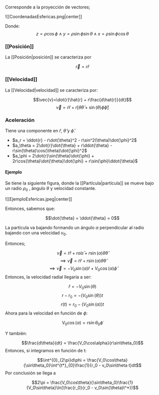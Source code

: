 
Corresponde a la proyección de vectores; 

![[CoordenadasEsfericas.png|center]]

Donde: 
$$z =\rho\cos\phi\;\land\;y=\rho\sin\phi\sin\theta\;\land\;x=\rho\sin\phi\cos\theta$$

### [[Posición]] 

La [[Posición|posición]] se caracteriza por 

$$\vec{r} = r\hat{r}$$ 
### [[Velocidad]] 

La [[Velocidad|velocidad]] se caracteriza por: 

$$\vec{v}=\dot{r}\hat{r} + r\frac{d\hat{r}}{dt}$$ $$\vec{v} = \dot{r}\hat{r} + r[\dot{\theta}\hat{\theta}+\sin(\theta)\dot{\phi}\hat{\phi}]$$ 
### Aceleración 

Tiene una componente en $\hat{r}$, $\hat{\theta}$ y $\hat{\phi}$. 

- $a_r = \ddot{r}  - r\dot{\theta}^2 - r\sin^2(\theta)\dot{\phi}^2$ 
- $a_\theta = 2\dot{r}\dot{\theta} + r\ddot{\theta} - r\sin(\theta)\cos(\theta)\dot{\phi}^2$ 
- $a_\phi = 2\dot{r}\sin(\theta)\dot{\phi} + 2r\cos(\theta)\dot{\theta}\dot{\phi} + r\sin(\phi)\ddot{\theta}$


#### Ejemplo 

Se tiene la siguiente figura, donde la [[Partícula|partícula]] se mueve bajo un radio $\rho_0$ , ángulo $\theta$  y velocidad constante.   

![[EjemploEsfericas.jpeg|center]]

Entonces, sabemos que: 

$$\dot{\theta} = \ddot{\theta} = 0$$

La partícula va bajando formando un ángulo $\alpha$ perpendicular al radio bajando con una velocidad $v_0$. 

Entonces; 

$$\vec{v} = \dot{r}\hat{r} + r\dot{\alpha}\hat{\alpha} + r\sin(\alpha)\dot{\theta}\hat{\theta}$$ $$\implies\vec{v} = \dot{r}\hat{r} + r\sin(\alpha)\dot{\theta}\hat{\theta}$$ 
$$\implies\vec{v} = -V_0\sin(\alpha)\hat{r} + V_0\cos(\alpha)\hat{\phi}$$ 
Entonces, la velocidad radial llegaría a ser: 

$$\hat{r} = -V_0\sin(\theta)$$
$$r - r_0 = -(V_0\sin(\theta))t$$ $$r(t) = r_0 - (V_0\sin(\alpha))t$$ 
Ahora para la velocidad en función de $\phi$: 

$$V_0\cos(\alpha) = r\sin\theta_0\dot{\phi}$$

Y también: 

$$\frac{d\theta}{dt} = \frac{V_0\cos\alpha}{r\sin\theta_0}$$ 
Entonces, si integramos en función de t: 

$$\int^{0}_{2\pi}d\phi = \frac{V_0\cos\theta}{\sin\theta_0}\int^{t*}_{0}\frac{1}{r_0 - v_0\sin\theta t}dt$$ 
Por conclusión se llega a 

$$2\pi = \frac{V_0\cos\theta}{\sin\theta_0}\frac{1}{V_0\sin\theta}\ln(\frac{r_0}{r_0 - v_0\sin(\theta)t^*})$$ 
 

